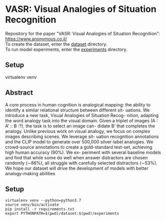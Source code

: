 # VASR: Visual Analogies of Situation Recognition

Repository for the paper "VASR: Visual Analogies of Situation Recognition": https://www.anonymous.co.il/  
To create the dataset, enter the [dataset](dataset) directory.  
To run model experiments, enter the [experiments](experiments) directory.

## Setup
virtualenv venv

## Abstract
A core process in human cognition is analogical mapping:
the ability to identify a similar relational structure between different sit-
uations. We introduce a new task, Visual Analogies of Situation Recog-
nition, adapting the word analogy task into the visual domain. Given
a triplet of images (A : A’ :: B :?), the task is to select an image can-
didate B’ that completes the analogy. Unlike previous work on visual
analogy, we focus on complex images describing scenes. We leverage sit-
uation recognition annotations and the CLIP model to generate over
500,000 silver-label analogies. We crowd-source annotations to create
a gold-standard test-set, achieving high human accuracy (90%). We ex-
periment with several baseline models and find that while some do well
when answer distractors are chosen randomly (∼86%), all struggle with
carefully selected distractors (∼53%). We hope our dataset will drive the
development of models with better analogy-making abilities

## Setup   
```
virtualenv venv --python=python3.7  
source venv/bin/activate
pip install -r requirements.txt
export PYTHONPATH=$(pwd)/dataset:$(pwd)/experiments
```